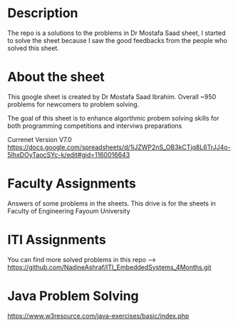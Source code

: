 # Description
The repo is a solutions to the problems in Dr Mostafa Saad sheet, I started to solve the sheet because I saw the good feedbacks from the people who solved this sheet.

# About the sheet
This google sheet is created by Dr Mostafa Saad Ibrahim. Overall ~950 problems for newcomers to problem solving.

The goal of this sheet is to enhance algorthmic probem solving skills for both programming competitions and interviws preparations

Currenet Version V7.0 https://docs.google.com/spreadsheets/d/1iJZWP2nS_OB3kCTjq8L6TrJJ4o-5lhxDOyTaocSYc-k/edit#gid=1160016643

# Faculty Assignments
Answers of some problems in the sheets. This drive is for the sheets in Faculty of Engineering Fayoum University

# ITI Assignments
You can find more solved problems in this repo --> https://github.com/NadineAshraf/ITI_EmbeddedSystems_4Months.git

# Java Problem Solving
https://www.w3resource.com/java-exercises/basic/index.php
